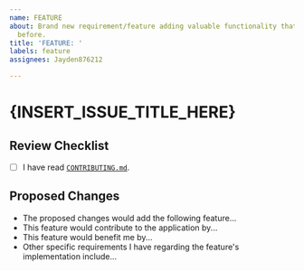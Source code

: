 ```yaml
---
name: FEATURE
about: Brand new requirement/feature adding valuable functionality that was not there
  before.
title: 'FEATURE: '
labels: feature
assignees: Jayden876212

---
```


# {INSERT_ISSUE_TITLE_HERE}

## Review Checklist

- [ ] I have read [`CONTRIBUTING.md`](CONTRIBUTING.md).

## Proposed Changes

- The proposed changes would add the following feature...
- This feature would contribute to the application by...
- This feature would benefit me by...
- Other specific requirements I have regarding the feature's implementation include...
